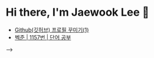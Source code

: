 <!-- ./REAME.md -->
# Hi there, I'm Jaewook Lee  👋 
<!-- ### 📕 Latest Blog Posts
<!-- BLOG-POST-LIST:START -->
- [Github&lpar;깃허브&rpar; 프로필 꾸미기&lpar;1&rpar;](https://lee-jaewook.github.io/2022/03/11/git_profile_1.html)
- [벡준 | 1157번 | 단어 공부](https://lee-jaewook.github.io/2022/03/10/bjoon_1157.html)
<!-- BLOG-POST-LIST:END --> -->
